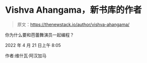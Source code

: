 # Vishva Ahangama，新书库的作者

> 原文：<https://thenewstack.io/author/vishva-ahangama/>

你为什么要和芭蕾舞演员一起编程？

2022 年 4 月 21 日上午 8:05

作者:维什瓦·阿汉加马